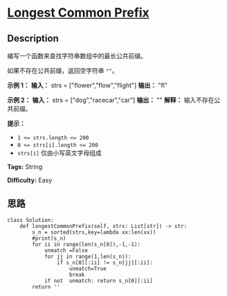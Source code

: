 # [Longest Common Prefix][title]

## Description

编写一个函数来查找字符串数组中的最长公共前缀。

如果不存在公共前缀，返回空字符串 `""`。



**示例 1：**
            **输入：** strs = ["flower","flow","flight"]    **输出：** "fl"    

**示例 2：**
            **输入：** strs = ["dog","racecar","car"]    **输出：** ""    **解释：** 输入不存在公共前缀。



**提示：**

  * `1 <= strs.length <= 200`
  * `0 <= strs[i].length <= 200`
  * `strs[i]` 仅由小写英文字母组成


**Tags:** String

**Difficulty:** Easy

## 思路

``` python3
class Solution:
    def longestCommonPrefix(self, strs: List[str]) -> str:
        s_n = sorted(strs,key=lambda xx:len(xx))
        #print(s_n)
        for ii in range(len(s_n[0]),-1,-1):
            unmatch =False
            for jj in range(1,len(s_n)):
                if s_n[0][:ii] != s_n[jj][:ii]:
                    unmatch=True
                    break
            if not  unmatch: return s_n[0][:ii]
        return ''
```

[title]: https://leetcode-cn.com/problems/longest-common-prefix
